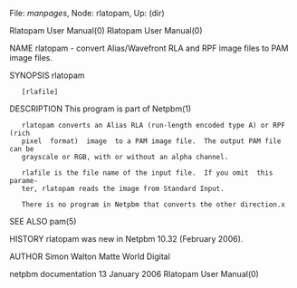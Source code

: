 File: *manpages*,  Node: rlatopam,  Up: (dir)

Rlatopam User Manual(0)                                Rlatopam User Manual(0)



NAME
       rlatopam - convert Alias/Wavefront RLA and RPF image files to PAM image
       files.


SYNOPSIS
       rlatopam

       [rlafile]


DESCRIPTION
       This program is part of Netpbm(1)

       rlatopam converts an Alias RLA (run-length encoded type A) or RPF (rich
       pixel  format)  image  to a PAM image file.  The output PAM file can be
       grayscale or RGB, with or without an alpha channel.

       rlafile is the file name of the input file.  If you omit  this  parame-
       ter, rlatopam reads the image from Standard Input.

       There is no program in Netpbm that converts the other direction.x


SEE ALSO
       pam(5)



HISTORY
       rlatopam was new in Netpbm 10.32 (February 2006).


AUTHOR
       Simon Walton Matte World Digital



netpbm documentation            13 January 2006        Rlatopam User Manual(0)
